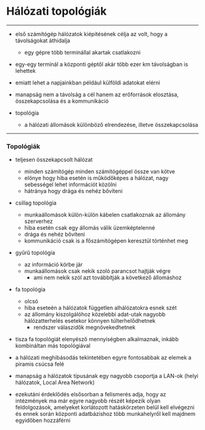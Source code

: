 # Hálózati topológiák
---
- első számítógép hálózatok kiépítésének célja az volt, hogy a távolságokat áthidalja
	- egy gépre több terminállal akartak csatlakozni
- egy-egy terminál a központi géptől akár több ezer km távolságban is lehettek
- emiatt lehet a napjainkban például külföldi adatokat elérni
- manapság nem a távolság a cél hanem az erőforrások elosztása, összekapcsolása és a kommunikáció

- topológia
	- a hálózati állomások különböző elrendezése, illetve összekapcsolása
---
### Topológiák
- teljesen összekapcsolt hálózat
	- minden számítógép minden számítógéppel össze van kötve
	- elönye hogy hiba esetén is működőképes a hálózat, nagy sebességel lehet információt közölni
	- hátránya hogy drága és nehéz bővíteni
- csillag topológia
	- munkaállomások külön-külön kábelen csatlakoznak az állomány szerverhez
	- hiba esetén csak egy állomás válik üzemképtelenné
	- drága és nehéz bővíteni
	- kommunikáció csak is a főszámítógépen keresztül történhet meg
- gyűrű topológia
	- az információ körbe jár
	- munkaállomások csak nekik szoló parancsot hajtják végre
		- ami nem nekik szól azt továbbítják a következő állomáshoz
- fa topológia
	- olcsó
	- hiba eseteén a hálózatok független alhálózatokra esnek szét
	- az állomány kiszolgálóhoz közelebbi adat-utak nagyobb hálózatterhelés esetekor könnyen túlterhelődhetnek
		- rendszer válaszidők megnövekedhetnek
- tisza fa topológiát elenyésző mennyiségben alkalmaznak, inkább kombináltan más topológiával
- a hálózati meghibásodás tekintetében egyre fontosabbak az elemek a piramis csúcsa felé

- manapság a hálózatok típusának egy nagyobb csoportja a LAN-ok (helyi hálózatok, Local Area Network)
- ezekutáni érdeklődés elsősorban a felismerés adja, hogy az intézmények ma már egyre nagyobb részét képezik olyan feldolgozások, amelyeket korlátozott hatáskörzeten belül kell elvégezni és ennek során központi adatbázishoz több munkahelyről kell majdnem egyidőben hozzáférni